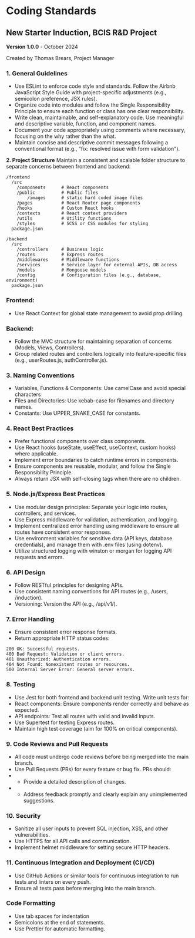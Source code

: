 # Coding Standards
## New Starter Induction, BCIS R&D Project

**Version 1.0.0** - October 2024

Created by Thomas Brears, Project Manager 


### **1. General Guidelines**
- Use ESLint to enforce code style and standards. Follow the Airbnb JavaScript Style Guide with project-specific adjustments (e.g., semicolon preference, JSX rules).
- Organize code into modules and follow the Single Responsibility Principle to ensure each function or class has one clear responsibility.
- Write clean, maintainable, and self-explanatory code. Use meaningful and descriptive variable, function, and component names.
- Document your code appropriately using comments where necessary, focusing on the why rather than the what.
- Maintain concise and descriptive commit messages following a conventional format (e.g., "fix: resolved issue with form validation").
 
**2. Project Structure**
Maintain a consistent and scalable folder structure to separate concerns between frontend and backend:
```
/frontend
  /src
    /components      # React components
    /public          # Public files
        /images      # static hard coded image files
    /pages           # React Router page components
    /hooks           # Custom React hooks
    /contexts        # React context providers
    /utils           # Utility functions
    /styles          # SCSS or CSS modules for styling
  package.json

/backend
  /src
    /controllers     # Business logic
    /routes          # Express routes
    /middlewares     # Middleware functions
    /services        # Service layer for external APIs, DB access
    /models          # Mongoose models
    /config          # Configuration files (e.g., database, environment)
  package.json
```

### **Frontend:**

- Use React Context for global state management to avoid prop drilling.


### **Backend:**
- Follow the MVC structure for maintaining separation of concerns (Models, Views, Controllers).
- Group related routes and controllers logically into feature-specific files (e.g., userRoutes.js, authController.js).


### **3. Naming Conventions**
- Variables, Functions & Components: Use camelCase and avoid special characters
- Files and Directories: Use kebab-case for filenames and directory names.
- Constants: Use UPPER_SNAKE_CASE for constants.


### **4. React Best Practices**
- Prefer functional components over class components.
- Use React hooks (useState, useEffect, useContext, custom hooks) where applicable.
- Implement error boundaries to catch runtime errors in components.
- Ensure components are reusable, modular, and follow the Single Responsibility Principle.
- Always return JSX with self-closing tags when there are no children.

### **5. Node.js/Express Best Practices**
- Use modular design principles: Separate your logic into routes, controllers, and services.
- Use Express middleware for validation, authentication, and logging.
- Implement centralized error handling using middleware to ensure all routes have consistent error responses.
- Use environment variables for sensitive data (API keys, database credentials), and manage them with .env files (using dotenv).
- Utilize structured logging with winston or morgan for logging API requests and errors.

### **6. API Design**
- Follow RESTful principles for designing APIs.
- Use consistent naming conventions for API routes (e.g., /users, /induction).
- Versioning: Version the API (e.g., /api/v1/).

### **7. Error Handling**
- Ensure consistent error response formats.
- Return appropriate HTTP status codes:
```
200 OK: Successful requests.
400 Bad Request: Validation or client errors.
401 Unauthorized: Authentication errors.
404 Not Found: Nonexistent routes or resources.
500 Internal Server Error: General server errors.
```

### **8. Testing**
- Use Jest for both frontend and backend unit testing.
Write unit tests for:
- React components: Ensure components render correctly and behave as expected.
- API endpoints: Test all routes with valid and invalid inputs.
- Use Supertest for testing Express routes.
- Maintain high test coverage (aim for 100% on critical components).

### **9. Code Reviews and Pull Requests**
- All code must undergo code reviews before being merged into the main branch.
- Use Pull Requests (PRs) for every feature or bug fix. PRs should:
- - Provide a detailed description of changes.
- - Address feedback promptly and clearly explain any unimplemented suggestions.

### **10. Security**
- Sanitize all user inputs to prevent SQL injection, XSS, and other vulnerabilities.
- Use HTTPS for all API calls and communication.
- Implement helmet middleware for setting secure HTTP headers.

### **11. Continuous Integration and Deployment (CI/CD)**
- Use GitHub Actions or similar tools for continuous integration to run tests and linters on every push.
- Ensure all tests pass before merging into the main branch.

### **Code Formatting**
- Use tab spaces for indentation 
- Semicolons at the end of statements.
- Use Prettier for automatic formatting.
